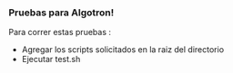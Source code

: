 ### Pruebas para Algotron!

Para correr estas pruebas :
* Agregar los scripts solicitados en la raiz del directorio
* Ejecutar test.sh
